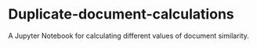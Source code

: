 # Duplicate-document-calculations
A Jupyter Notebook for calculating different values of document similarity.
